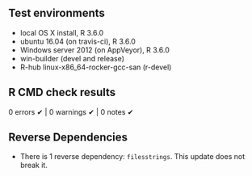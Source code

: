 ## Test environments
- local OS X install, R 3.6.0
- ubuntu 16.04 (on travis-ci), R 3.6.0
- Windows server 2012 (on AppVeyor), R 3.6.0
- win-builder (devel and release)
- R-hub linux-x86_64-rocker-gcc-san (r-devel)

## R CMD check results
0 errors ✔ | 0 warnings ✔ | 0 notes ✔

## Reverse Dependencies
* There is 1 reverse dependency: `filesstrings`. This update does not break it.




